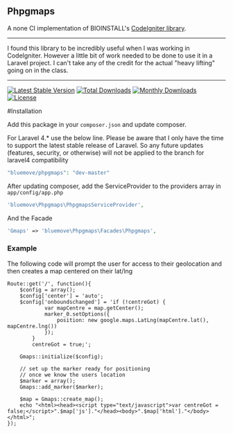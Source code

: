 ## Phpgmaps
A none CI implementation of BIOINSTALL's [CodeIgniter library](http://github.com/BIOSTALL/CodeIgniter-Google-Maps-V3-API-Library).

---

I found this library to be incredibly useful when I was working in CodeIgniter. However a little bit of work needed to be done to use it in a Laravel project. I can't take any of the credit for the actual "heavy lifting" going on in the class.

---

[![Latest Stable Version](https://poser.pugx.org/appitventures/phpgmaps/v/stable.svg)](https://packagist.org/packages/bluemove/phpgmaps)
[![Total Downloads](https://poser.pugx.org/appitventures/phpgmaps/downloads.svg)](https://packagist.org/packages/bluemove/phpgmaps)
[![Monthly Downloads](https://poser.pugx.org/appitventures/phpgmaps/d/monthly.png)](https://packagist.org/packages/bluemove/phpgmaps)
[![License](https://poser.pugx.org/appitventures/phpgmaps/license.svg)](https://packagist.org/packages/bluemove/phpgmaps)

#Installation

Add this package in your `composer.json` and update composer.

For Laravel 4.\* use the below line. Please be aware that I only have the time to support the latest stable release of Laravel. So any future updates (features, security, or otherwise) will not be applied to the branch for laravel4 compatibility

```php
"bluemove/phpgmaps": "dev-master"
```


After updating composer, add the ServiceProvider to the providers array in `app/config/app.php`

```php
'bluemove\Phpgmaps\PhpgmapsServiceProvider',
```

And the Facade

```php
'Gmaps' => 'bluemove\Phpgmaps\Facades\Phpgmaps',
```

### Example 
The following code will prompt the user for access to their geolocation and then creates a map centered on their lat/lng

    Route::get('/', function(){
        $config = array();
        $config['center'] = 'auto';
        $config['onboundschanged'] = 'if (!centreGot) {
                var mapCentre = map.getCenter();
                marker_0.setOptions({
                    position: new google.maps.LatLng(mapCentre.lat(), mapCentre.lng())
                });
            }
            centreGot = true;';
            
        Gmaps::initialize($config);

        // set up the marker ready for positioning
        // once we know the users location
        $marker = array();
        Gmaps::add_marker($marker);

        $map = Gmaps::create_map();
        echo "<html><head><script type="text/javascript">var centreGot = false;</script>".$map['js']."</head><body>".$map['html']."</body></html>";
    });

